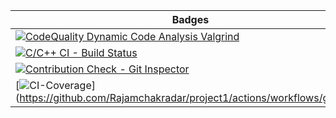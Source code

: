 
|Badges|
|------|
|[![CodeQuality Dynamic Code Analysis Valgrind](https://github.com/Rajamchakradar/project1/actions/workflows/CodeQuality_Dynamic.yml/badge.svg)](https://github.com/Rajamchakradar/project1/actions/workflows/CodeQuality_Dynamic.yml)|
|[![C/C++ CI - Build Status](https://github.com/Rajamchakradar/project1/actions/workflows/build.yml/badge.svg)](https://github.com/Rajamchakradar/project1/actions/workflows/build.yml)|
|[![Contribution Check - Git Inspector](https://github.com/Rajamchakradar/project1/actions/workflows/gitinspector.yml/badge.svg)](https://github.com/Rajamchakradar/project1/actions/workflows/gitinspector.yml)|
|[![CI-Coverage](https://github.com/Rajamchakradar/project1/actions/workflows/gcov.yml/badge.svg)](https://github.com/Rajamchakradar/project1/actions/workflows/gcov.yml|
